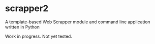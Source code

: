 # scrapper2
A template-based Web Scrapper module and command line application written in Python

Work in progress. Not yet tested.

